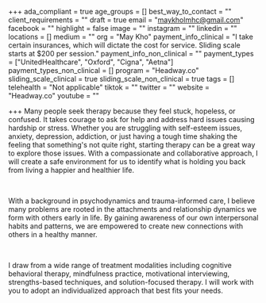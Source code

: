 +++
ada_compliant = true
age_groups = []
best_way_to_contact = ""
client_requirements = ""
draft = true
email = "maykholmhc@gmail.com"
facebook = ""
highlight = false
image = ""
instagram = ""
linkedin = ""
locations = []
medium = ""
org = "May Kho"
payment_info_clinical = "I take certain insurances, which will dictate the cost for service. Sliding scale starts at $200 per session."
payment_info_non_clinical = ""
payment_types = ["UnitedHealthcare", "Oxford", "Cigna", "Aetna"]
payment_types_non_clinical = []
program = "Headway.co"
sliding_scale_clinical = true
sliding_scale_non_clinical = true
tags = []
telehealth = "Not applicable"
tiktok = ""
twitter = ""
website = "Headway.co"
youtube = ""

+++
Many people seek therapy because they feel stuck, hopeless, or confused. It takes courage to ask for help and address hard issues causing hardship or stress. Whether you are struggling with self-esteem issues, anxiety, depression, addiction, or just having a tough time shaking the feeling that something's not quite right, starting therapy can be a great way to explore those issues. With a compassionate and collaborative approach, I will create a safe environment for us to identify what is holding you back from living a happier and healthier life. 

<br>

With a background in psychodynamics and trauma-informed care, I believe many problems are rooted in the attachments and relationship dynamics we form with others early in life. By gaining awareness of our own interpersonal habits and patterns, we are empowered to create new connections with others in a healthy manner. 

<br>

I draw from a wide range of treatment modalities including cognitive behavioral therapy, mindfulness practice, motivational interviewing, strengths-based techniques, and solution-focused therapy. I will work with you to adopt an individualized approach that best fits your needs.